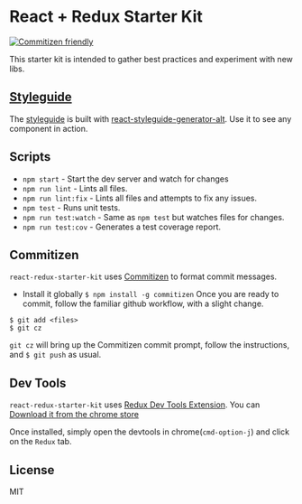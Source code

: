 # React + Redux Starter Kit
[![Commitizen friendly](https://img.shields.io/badge/commitizen-friendly-brightgreen.svg)](http://commitizen.github.io/cz-cli/)

This starter kit is intended to gather best practices and experiment with new libs.

## [Styleguide](http://rentpath.github.io/react-redux-starter-kit/#!/react-redux-starter-kit/)

The [styleguide](http://rentpath.github.io/react-redux-starter-kit/#!/react-redux-starter-kit/) is built with [react-styleguide-generator-alt](https://github.com/theogravity/react-styleguide-generator-alt). Use it to see any component in action.

## Scripts
* `npm start` - Start the dev server and watch for changes
* `npm run lint` - Lints all files.
* `npm run lint:fix` - Lints all files and attempts to fix any issues.
* `npm test` - Runs unit tests.
* `npm run test:watch` - Same as `npm test` but watches files for changes.
* `npm run test:cov` - Generates a test coverage report.

## Commitizen
 `react-redux-starter-kit` uses [Commitizen](https://commitizen.github.io/cz-cli/) to format commit messages.
 * Install it globally `$ npm install -g commitizen`
Once you are ready to commit, follow the familiar github workflow, with a slight change.
```
$ git add <files>
$ git cz
```
`git cz` will bring up the Commitizen commit prompt, follow the instructions, and `$ git push` as usual.


## Dev Tools
  `react-redux-starter-kit` uses [Redux Dev Tools Extension](https://github.com/zalmoxisus/redux-devtools-extension/blob/master/README.md). You can [Download it from the chrome store](https://chrome.google.com/webstore/detail/redux-devtools/lmhkpmbekcpmknklioeibfkpmmfibljd)

  Once installed, simply open the devtools in chrome(`cmd-option-j`) and click on the `Redux` tab.
## License
MIT
